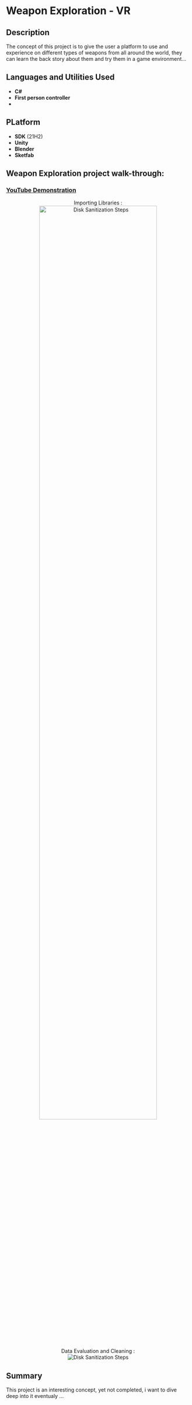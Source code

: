 <h1> Weapon Exploration - VR  </h1>

<h2>Description</h2>
The concept of this project is  to give the user a platform to use and experience on different types of weapons from all around the world, they can learn the back story about them and try them in a game environment...
<br />


<h2>Languages and Utilities Used</h2>

- <b>C#</b> 
- <b>First person controller</b>
- <b></b>

<h2>PLatform  </h2>

- <b>SDK</b> (21H2)
- <b>Unity</b>
- <b>Blender</b>
- <b>Sketfab</b>

<h2>Weapon Exploration project walk-through:</h2>

 ### [YouTube Demonstration](https://youtu.be/7eJexJVCqJo)
 
<p align="center">
Importing Libraries : <br/>
<img src="https://i.imgur.com/IfAIvpo.png"  height="80%" width="80%" alt="Disk Sanitization Steps"/>
<br />
Data Evaluation and Cleaning : <br/>
<img src="https://i.imgur.com/IuS9PbE.png"80%" alt="Disk Sanitization Steps"/>
<br />

 <h2>Summary</h2>
This project is an interesting concept, yet not completed, i want to dive deep into it eventualy ...
<br />

<!--
 ```diff
- text in red
+ text in green
! text in orange
# text in gray
@@ text in purple (and bold)@@
```
--!>
